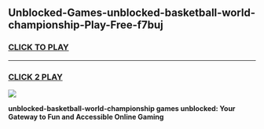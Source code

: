 
## Unblocked-Games-unblocked-basketball-world-championship-Play-Free-f7buj
<h3>
<a href="https://premium76.site?title=unblocked-basketball-world-championship&ref=23A">CLICK TO PLAY</a></h3>
<hr>

<h3>
<a href="https://premium76.site?title=unblocked-basketball-world-championship&ref=23A">CLICK 2 PLAY</a>
  
</h3>

<a href="https://premium76.site?title=unblocked-basketball-world-championship&ref=23A"><img src="https://clearcache.store/games.png"></a>


**unblocked-basketball-world-championship games unblocked: Your Gateway to Fun and Accessible Online Gaming**
